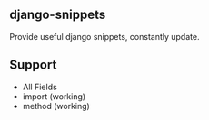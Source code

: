 ## django-snippets

Provide useful django snippets, constantly update.

## Support 

- All Fields
- import (working)
- method (working)